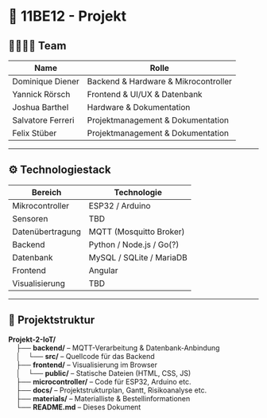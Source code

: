 # 🤖 11BE12 - Projekt

## 👨‍👩‍👧‍👦 Team

| Name | Rolle |
|------|-------|
| Dominique Diener | Backend & Hardware & Mikrocontroller |
| Yannick Rörsch | Frontend & UI/UX & Datenbank |
| Joshua Barthel | Hardware & Dokumentation
| Salvatore Ferreri | Projektmanagement & Dokumentation |
| Felix Stüber | Projektmanagement & Dokumentation |

---

## ⚙️ Technologiestack

| Bereich              | Technologie                     |
|----------------------|---------------------------------|
| Mikrocontroller      | ESP32 / Arduino                 |
| Sensoren             | TBD                             |
| Datenübertragung     | MQTT (Mosquitto Broker)         |
| Backend              | Python / Node.js / Go(?)        |
| Datenbank            | MySQL / SQLite / MariaDB        |
| Frontend             | Angular                         |
| Visualisierung       | TBD                             |

---

## 📁 Projektstruktur

**Projekt-2-IoT/**  
&nbsp;&nbsp;&nbsp;&nbsp;├── **backend/** – MQTT-Verarbeitung & Datenbank-Anbindung  
&nbsp;&nbsp;&nbsp;&nbsp;│&nbsp;&nbsp;&nbsp;&nbsp;└── **src/** – Quellcode für das Backend  
&nbsp;&nbsp;&nbsp;&nbsp;├── **frontend/** – Visualisierung im Browser  
&nbsp;&nbsp;&nbsp;&nbsp;│&nbsp;&nbsp;&nbsp;&nbsp;└── **public/** – Statische Dateien (HTML, CSS, JS)  
&nbsp;&nbsp;&nbsp;&nbsp;├── **microcontroller/** – Code für ESP32, Arduino etc.  
&nbsp;&nbsp;&nbsp;&nbsp;├── **docs/** – Projektstrukturplan, Gantt, Risikoanalyse etc.  
&nbsp;&nbsp;&nbsp;&nbsp;├── **materials/** – Materialliste & Bestellinformationen  
&nbsp;&nbsp;&nbsp;&nbsp;└── **README.md** – Dieses Dokument  
